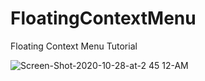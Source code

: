 # FloatingContextMenu
Floating Context Menu Tutorial

![Screen-Shot-2020-10-28-at-2 45 12-AM](https://user-images.githubusercontent.com/29502126/97421020-416ba980-18c9-11eb-8e31-fe0368d7bf84.png)
